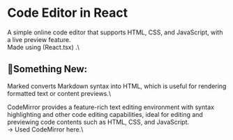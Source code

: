 # Code Editor in React

A simple online code editor that supports HTML, CSS, and JavaScript, with a live preview feature.\
Made using (React.tsx) .\

## 👀Something New:

Marked converts Markdown syntax into HTML, which is useful for rendering formatted text or content previews.\

CodeMirror provides a feature-rich text editing environment with syntax highlighting and other code editing capabilities, ideal for editing and previewing code contents such as HTML, CSS, and JavaScript.\
-> Used CodeMirror here.\
